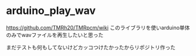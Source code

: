 arduino_play_wav
================
https://github.com/TMRh20/TMRpcm/wiki
このライブラリを使いarduino単体のみでwavファイルを再生したいと思った

まだテストも何もしてないけどカッコつけたかったからリポジトリ作った
